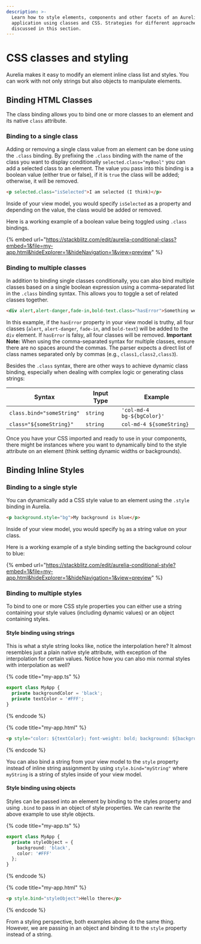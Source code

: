 ```yaml
---
description: >-
  Learn how to style elements, components and other facets of an Aurelia
  application using classes and CSS. Strategies for different approaches are
  discussed in this section.
---
```


# CSS classes and styling

Aurelia makes it easy to modify an element inline class list and styles. You can work with not only strings but also objects to manipulate elements.

## Binding HTML Classes

The class binding allows you to bind one or more classes to an element and its native `class` attribute.

### Binding to a single class

Adding or removing a single class value from an element can be done using the `.class` binding. By prefixing the `.class` binding with the name of the class you want to display conditionally `selected.class="myBool"` you can add a selected class to an element. The value you pass into this binding is a boolean value (either true or false), if it is `true` the class will be added; otherwise, it will be removed.

```html
<p selected.class="isSelected">I am selected (I think)</p>
```

Inside of your view model, you would specify `isSelected` as a property and depending on the value, the class would be added or removed.

Here is a working example of a boolean value being toggled using `.class` bindings.

{% embed url="https://stackblitz.com/edit/aurelia-conditional-class?embed=1&file=my-app.html&hideExplorer=1&hideNavigation=1&view=preview" %}

### Binding to multiple classes

In addition to binding single classes conditionally, you can also bind multiple classes based on a single boolean expression using a comma-separated list in the `.class` binding syntax. This allows you to toggle a set of related classes together.

```html
<div alert,alert-danger,fade-in,bold-text.class="hasError">Something went wrong!</div>
```

In this example, if the `hasError` property in your view model is truthy, all four classes (`alert`, `alert-danger`, `fade-in`, and `bold-text`) will be added to the `div` element. If `hasError` is falsy, all four classes will be removed.
**Important Note:** When using the comma-separated syntax for multiple classes, ensure there are no spaces around the commas. The parser expects a direct list of class names separated only by commas (e.g., `class1,class2,class3`).

Besides the `.class` syntax, there are other ways to achieve dynamic class binding, especially when dealing with complex logic or generating class strings:

| Syntax                    | Input Type | Example                    |
| ------------------------- | ---------- | -------------------------- |
| `class.bind="someString"` | `string`   | `'col-md-4 bg-${bgColor}'` |
| `class="${someString}"`   | `string`   | `col-md-4 ${someString}`   |

Once you have your CSS imported and ready to use in your components, there might be instances where you want to dynamically bind to the style attribute on an element (think setting dynamic widths or backgrounds).

## Binding Inline Styles

### Binding to a single style

You can dynamically add a CSS style value to an element using the `.style` binding in Aurelia.

```html
<p background.style="bg">My background is blue</p>
```

Inside of your view model, you would specify `bg` as a string value on your class.

Here is a working example of a style binding setting the background colour to blue:

{% embed url="https://stackblitz.com/edit/aurelia-conditional-style?embed=1&file=my-app.html&hideExplorer=1&hideNavigation=1&view=preview" %}

### Binding to multiple styles

To bind to one or more CSS style properties you can either use a string containing your style values (including dynamic values) or an object containing styles.

#### Style binding using strings

This is what a style string looks like, notice the interpolation here? It almost resembles just a plain native style attribute, with exception of the interpolation for certain values. Notice how you can also mix normal styles with interpolation as well?

{% code title="my-app.ts" %}
```typescript
export class MyApp {
  private backgroundColor = 'black';
  private textColor = '#FFF';
}
```
{% endcode %}

{% code title="my-app.html" %}
```html
<p style="color: ${textColor}; font-weight: bold; background: ${backgroundColor};">Hello there</p>
```
{% endcode %}

You can also bind a string from your view model to the `style` property instead of inline string assignment by using `style.bind="myString"` where `myString` is a string of styles inside of your view model.

#### Style binding using objects

Styles can be passed into an element by binding to the styles property and using `.bind` to pass in an object of style properties. We can rewrite the above example to use style objects.

{% code title="my-app.ts" %}
```typescript
export class MyApp {
  private styleObject = {
    background: 'black',
    color: '#FFF'
  };
}
```
{% endcode %}

{% code title="my-app.html" %}
```html
<p style.bind="styleObject">Hello there</p>
```
{% endcode %}

From a styling perspective, both examples above do the same thing. However, we are passing in an object and binding it to the `style` property instead of a string.
